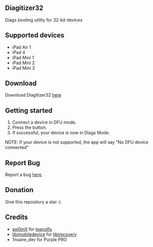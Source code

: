 ## Diagitizer32
Diags booting utility for 32-bit devices
## Supported devices
* iPad Air 1
* iPad 4
* iPad Mini 1
* iPad Mini 2
* iPad Mini 3
## Download
Download Diagitizer32 [here](https://github.com/Mini-Exploit/Diagitizer32/releases)
## Getting started
1. Connect a device in DFU mode.
2. Press the button.
3. If successful, your device is now in Diags Mode.

NOTE: If your device is not supported, the app will say "No DFU device connected"

## Report Bug
Report a bug [here](https://github.com/Mini-Exploit/Diagitizer32/issues).

## Donation
Give this repository a star :)

## Credits
* [axi0mX](https://github.com/axi0mX) for [ipwndfu](https://github.com/axi0mX/ipwndfu)
* [libimobiledevice](https://github.com/libimobiledevice) for [libirecovery](https://github.com/libimobiledevice/libirecovery)
* 1nsane_dev for Purple PRO
